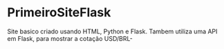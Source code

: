 # PrimeiroSiteFlask
Site basico criado usando HTML, Python e Flask. 
Tambem utiliza uma API em Flask, para mostrar a cotação USD/BRL-
